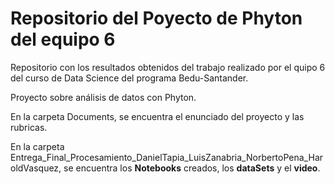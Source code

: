 # Repositorio del Poyecto de Phyton del equipo 6

Repositorio con los resultados obtenidos del trabajo realizado por el quipo 6 del curso de Data Science del programa Bedu-Santander.

Proyecto sobre análisis de datos con Phyton. 



En la carpeta Documents, se encuentra el enunciado del proyecto y las rubricas.

En la carpeta Entrega_Final_Procesamiento_DanielTapia_LuisZanabria_NorbertoPena_HaroldVasquez, se encuentra los **Notebooks** creados, los **dataSets** y el **video**.

